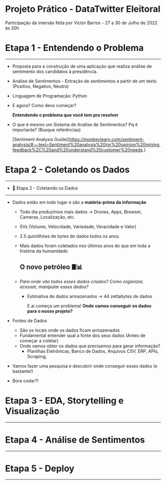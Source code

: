 # Projeto Prático - DataTwitter Eleitoral

Participação da imersão feita por Victor Barros - 27 a 30 de Julho de 2022 às 20h

# Etapa 1 - Entendendo o Problema

---

- Proposta para a construção de uma aplicação que realiza análise de sentimento dos candidatos à presidência.
- Análise de Sentimentos - Extração de sentimentos a partir de um texto (Positivo, Negativo, Neutro)
- Linguagem de Programação: Python
- E agora? Como devo começar?
    
    **Entendendo o problema que você tem pra resolver**
    
- O que é mesmo um Sistema de Análise de Sentimentos? Pq é importante? (Busque referências)
    
    [Sentiment Analysis Guide](https://monkeylearn.com/sentiment-analysis/#:~:text=Sentiment%20analysis%20(or%20opinion%20mining,feedback%2C%20and%20understand%20customer%20needs.)
    

# Etapa 2 - Coletando os Dados

---

- 🧩 Etapa 2 - Coletando os Dados

---

- Dados estão em todo lugar e são a **matéria-prima da informação**
    - Todo dia produzimos mais dados → Drones, Apps, Browser, Cameras, Localização, etc.
    - 5Vs (Volume, Velocidade, Variedade, Veracidade e Valor)
    - 2.5 quintilhões de bytes de dados todos os anos.
    - Mais dados foram coletados nos últimos anos do que em toda a história da humanidade.
        
        ## O novo petróleo 🛢️📊
        
    - *Para onde vão todos esses dados criados? Como organizar, acessar, manipular esses dados?*
        - Estimativa de dados armazenados → 44 zettabytes de dados
            
            E ai começa um problema! **Onde vamos conseguir os dados para o nosso projeto?**
            
- Fontes de Dados
    - São os locais onde os dados ficam armazenados
    - Fundamental entender qual a fonte dos seus dados (Antes de começar a coletar)
    - Onde vamos obter os dados que precisamos para gerar informação?
        - Planilhas Eletrônicas, Banco de Dados, Arquivos CSV, ERP, APIs, Scraping;
- Vamos fazer uma pesquisa e descobrir onde conseguir esses dados (e bastante!)
- Bora codar?!

# Etapa 3 - EDA, Storytelling e Visualização

---

# Etapa 4 - Análise de Sentimentos

---

# Etapa 5 - Deploy

---
